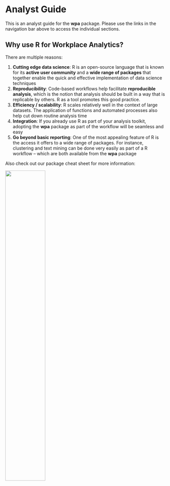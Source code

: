 # Analyst Guide

This is an analyst guide for the **wpa** package. Please use the links in the navigation bar above to access the individual sections.

## Why use R for Workplace Analytics?

There are multiple reasons:

1. **Cutting edge data science**: R is an open-source language that is known for its **active user community** and a **wide range of packages** that together enable the quick and effective implementation of data science techniques
2. **Reproducibility**: Code-based workflows help facilitate **reproducible analysis**, which is the notion that analysis should be built in a way that is replicable by others. R as a tool promotes this good practice. 
3. **Efficiency / scalability**: R scales relatively well in the context of large datasets. The application of functions and automated processes also help cut down routine analysis time 
4. **Integration**: If you already use R as part of your analysis toolkit, adopting the **wpa** package as part of the workflow will be seamless and easy
5. **Go beyond basic reporting**: One of the most appealing feature of R is the access it offers to a wide range of packages. For instance, clustering and text mining can be done very easily as part of a R workflow – which are both available from the **wpa** package



Also check out our package cheat sheet for more information:

<a href="https://github.com/microsoft/wpa/blob/main/man/figures/wpa%20cheatsheet_20201116.pdf"><img src="https://raw.githubusercontent.com/microsoft/wpa/main/man/figures/wpa%20cheatsheet_20201116.png" align="center" width=50% /></a>
